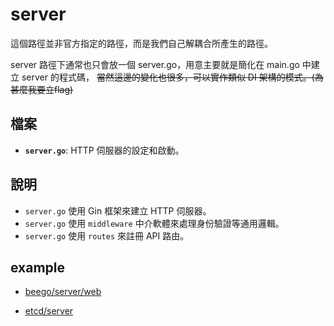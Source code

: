 # server

這個路徑並非官方指定的路徑，而是我們自己解耦合所產生的路徑。

server 路徑下通常也只會放一個 server.go，用意主要就是簡化在 main.go 中建立 server 的程式碼，
~~當然這邊的變化也很多，可以實作類似 DI 架構的模式。(為甚麼我要立flag)~~

## 檔案

*   **`server.go`**:  HTTP 伺服器的設定和啟動。

## 說明

*   `server.go` 使用 Gin 框架來建立 HTTP 伺服器。
*   `server.go` 使用 `middleware` 中介軟體來處理身份驗證等通用邏輯。
*   `server.go` 使用 `routes` 來註冊 API 路由。

## example

* [beego/server/web](https://github.com/beego/beego/tree/master/server/web)

* [etcd/server](https://github.com/etcd-io/etcd/tree/main/server)